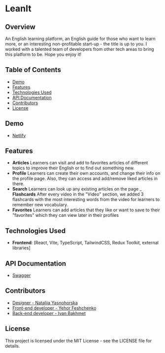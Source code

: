 # LeanIt

## Overview

An English learning platform, an English guide for those who want to learn more, or an interesting non-profitable start-up - the title is up to you. I worked with a talented team of developers from other tech areas to bring this platform to be. Hope you enjoy it! 

## Table of Contents

- [Demo](#demo)
- [Features](#features)
- [Technologies Used](#technologies-used)
- [API Documentation](#api-documentation)
- [Contributors](#contributors)
- [License](#license)

## Demo

- [Netlify](https://leanit.netlify.app/)

## Features

- **Articles**
  Learners can visit and add to favorites articles of different topics to improve their English or to find out something new.
- **Profile**
  Learners can create their own accounts, and change their info on the profile page. Also, they can access and add/remove liked articles in there.
- **Search**
  Learners can look up any existing articles on the page
_ **Flashcards**
  After every video in the "Video" section, we added 3 flashcards with the most interesting words from the video for learners to remember new vocabulary.
- **Favorites**
  Learners can add articles that they like or want to save to their "favorites" which they can view later in their profiles
  
## Technologies Used

- **Frontend**: [React, Vite, TypeScript, TailwindCSS, Redux Toolkit, external libraries]

## API Documentation

- [Swagger](https://www.leanit.one/swagger-ui/index.html#)

## Contributors

- [Designer - Nataliia Yasnohorska](https://www.behance.net/nataliayasnoho)
- [Front-end developer - Yehor Feshchenko](https://yehorf21.github.io/Portfolio/)
- [Back-end developer - Ivan Bakhmet](https://github.com/BakhmetIvan)

## License

This project is licensed under the MIT License - see the LICENSE file for details.
